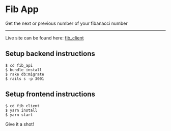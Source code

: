 # Fib App

Get the next or previous number of your fibanacci number


------------------

Live site can be found here: [fib_client](https://fib-client.surge.sh) 


## Setup backend instructions

```
$ cd fib_api
$ bundle install
$ rake db:migrate
$ rails s -p 3001

```


## Setup frontend instructions

```
$ cd fib_client
$ yarn install
$ yarn start

```


Give it a shot!
